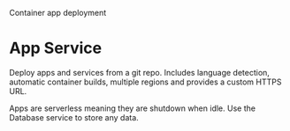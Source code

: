 Container app deployment

# App Service

Deploy apps and services from a git repo. Includes language detection, automatic container builds, multiple regions and provides a custom HTTPS URL. 

Apps are serverless meaning they are shutdown when idle. Use the Database service to store any data.
